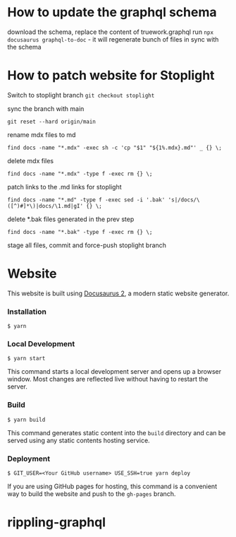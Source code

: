 # How to update the graphql schema

download the schema, replace the content of truework.graphql
run `npx docusaurus graphql-to-doc` - it will regenerate bunch of files in sync with the schema

# How to patch website for Stoplight

Switch to stoplight branch
`git checkout stoplight`

sync the branch with main

`git reset --hard origin/main`

rename mdx files to md

`find docs -name "*.mdx" -exec sh -c 'cp "$1" "${1%.mdx}.md"' _ {} \;`

delete mdx files

`find docs -name "*.mdx" -type f -exec rm {} \;`

patch links to the .md links for stoplight

`find docs -name "*.md" -type f -exec sed -i '.bak' 's|/docs/\([^)#]*\)|docs/\1.md|gI' {} \;`

delete *.bak files generated in the prev step

`find docs -name "*.bak" -type f -exec rm {} \;`

stage all files, commit and force-push stoplight branch


# Website

This website is built using [Docusaurus 2](https://docusaurus.io/), a modern static website generator.

### Installation

```
$ yarn
```

### Local Development

```
$ yarn start
```

This command starts a local development server and opens up a browser window. Most changes are reflected live without having to restart the server.

### Build

```
$ yarn build
```

This command generates static content into the `build` directory and can be served using any static contents hosting service.

### Deployment

```
$ GIT_USER=<Your GitHub username> USE_SSH=true yarn deploy
```

If you are using GitHub pages for hosting, this command is a convenient way to build the website and push to the `gh-pages` branch.
# rippling-graphql
